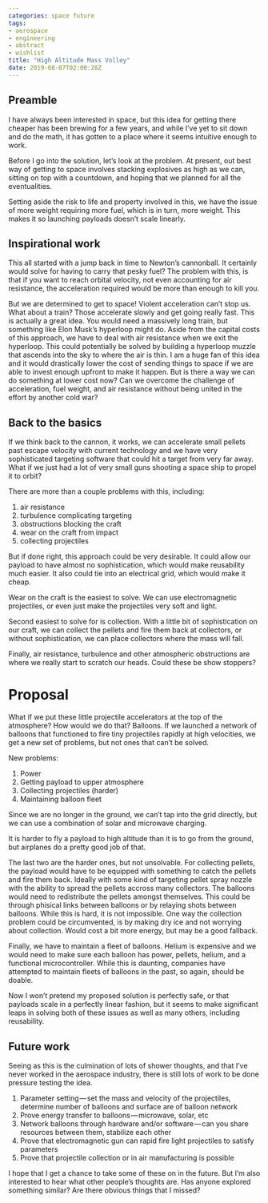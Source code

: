 ```yaml
---
categories: space future
tags:
- aerospace
- engineering
- abstract
- wishlist
title: "High Altitude Mass Volley"
date: 2019-08-07T02:00:28Z
---
```


## Preamble

I have always been interested in space, but this idea for getting there cheaper has been brewing for a few years, and while I’ve yet to sit down and do the math, it has gotten to a place where it seems intuitive enough to work.

Before I go into the solution, let’s look at the problem. At present, out best way of getting to space involves stacking explosives as high as we can, sitting on top with a countdown, and hoping that we planned for all the eventualities.

Setting aside the risk to life and property involved in this, we have the issue of more weight requiring more fuel, which is in turn, more weight. This makes it so launching payloads doesn’t scale linearly.

## Inspirational work

This all started with a jump back in time to Newton’s cannonball. It certainly would solve for having to carry that pesky fuel? The problem with this, is that if you want to reach orbital velocity, not even accounting for air resistance, the acceleration required would be more than enough to kill you.

But we are determined to get to space! Violent acceleration can’t stop us. What about a train? Those accelerate slowly and get going really fast. This is actually a great idea. You would need a massively long train, but something like Elon Musk’s hyperloop might do. Aside from the capital costs of this approach, we have to deal with air resistance when we exit the hyperloop. This could potentially be solved by building a hyperloop muzzle that ascends into the sky to where the air is thin. I am a huge fan of this idea and it would drastically lower the cost of sending things to space if we are able to invest enough upfront to make it happen. But is there a way we can do something at lower cost now? Can we overcome the challenge of acceleration, fuel weight, and air resistance without being united in the effort by another cold war?

## Back to the basics
If we think back to the cannon, it works, we can accelerate small pellets past escape velocity with current technology and we have very sophisticated targeting software that could hit a target from very far away. What if we just had a lot of very small guns shooting a space ship to propel it to orbit?

There are more than a couple problems with this, including:

1. air resistance
2. turbulence complicating targeting
3. obstructions blocking the craft
4. wear on the craft from impact
5. collecting projectiles

But if done right, this approach could be very desirable. It could allow our payload to have almost no sophistication, which would make reusability much easier. It also could tie into an electrical grid, which would make it cheap.

Wear on the craft is the easiest to solve. We can use electromagnetic projectiles, or even just make the projectiles very soft and light.

Second easiest to solve for is collection. With a little bit of sophistication on our craft, we can collect the pellets and fire them back at collectors, or without sophistication, we can place collectors where the mass will fall.

Finally, air resistance, turbulence and other atmospheric obstructions are where we really start to scratch our heads. Could these be show stoppers?

# Proposal

What if we put these little projectile accelerators at the top of the atmosphere? How would we do that? Balloons.
If we launched a network of balloons that functioned to fire tiny projectiles rapidly at high velocities, we get a new set of problems, but not ones that can’t be solved.

New problems:

1. Power
2. Getting payload to upper atmosphere
3. Collecting projectiles (harder)
4. Maintaining balloon fleet

Since we are no longer in the ground, we can’t tap into the grid directly, but we can use a combination of solar and microwave charging.

It is harder to fly a payload to high altitude than it is to go from the ground, but airplanes do a pretty good job of that.

The last two are the harder ones, but not unsolvable. For collecting pellets, the payload would have to be equipped with something to catch the pellets and fire them back. Ideally with some kind of targeting pellet spray nozzle with the ability to spread the pellets accross many collectors. The balloons would need to redistribute the pellets amongst themselves. This could be through phisical links between balloons or by relaying shots between balloons. While this is hard, it is not impossible. One way the collection problem could be circumvented, is by making dry ice and not worrying about collection. Would cost a bit more energy, but may be a good fallback.

Finally, we have to maintain a fleet of balloons. Helium is expensive and we would need to make sure each balloon has power, pellets, helium, and a functional microcontroller. While this is daunting, companies have attempted to maintain fleets of balloons in the past, so again, should be doable.

Now I won’t pretend my proposed solution is perfectly safe, or that payloads scale in a perfectly linear fashion, but it seems to make significant leaps in solving both of these issues as well as many others, including reusability.

## Future work

Seeing as this is the culmination of lots of shower thoughts, and that I’ve never worked in the aerospace industry, there is still lots of work to be done pressure testing the idea.

1. Parameter setting — set the mass and velocity of the projectiles, determine number of balloons and surface are of balloon network
2. Prove energy transfer to balloons — microwave, solar, etc
3. Network balloons through hardware and/or software — can you share resources between them, stabilize each other
4. Prove that electromagnetic gun can rapid fire light projectiles to satisfy parameters
5. Prove that projectile collection or in air manufacturing is possible

I hope that I get a chance to take some of these on in the future. But I’m also interested to hear what other people’s thoughts are. Has anyone explored something similar? Are there obvious things that I missed?
